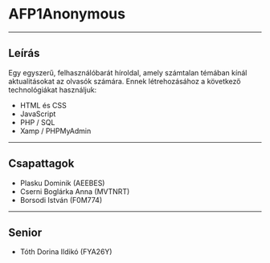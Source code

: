 # AFP1Anonymous

---

## Leírás

Egy egyszerű, felhasználóbarát híroldal, amely számtalan témában kínál aktualitásokat az olvasók számára.
Ennek létrehozásához a következő technológiákat használjuk:

+ HTML és CSS
+ JavaScript
+ PHP / SQL 
+ Xamp / PHPMyAdmin

---

## Csapattagok

+ Plasku Dominik (AEEBES)
+ Cserni Boglárka Anna (MVTNRT)
+ Borsodi István (F0M774)

---

## Senior

+ Tóth Dorina Ildikó (FYA26Y)